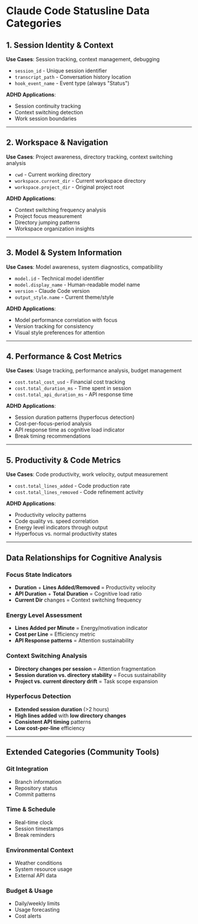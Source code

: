 # Claude Code Statusline Data Categories

## 1. Session Identity & Context
**Use Cases**: Session tracking, context management, debugging
- `session_id` - Unique session identifier
- `transcript_path` - Conversation history location
- `hook_event_name` - Event type (always "Status")

**ADHD Applications**:
- Session continuity tracking
- Context switching detection
- Work session boundaries

---

## 2. Workspace & Navigation
**Use Cases**: Project awareness, directory tracking, context switching analysis
- `cwd` - Current working directory
- `workspace.current_dir` - Current workspace directory
- `workspace.project_dir` - Original project root

**ADHD Applications**:
- Context switching frequency analysis
- Project focus measurement
- Directory jumping patterns
- Workspace organization insights

---

## 3. Model & System Information
**Use Cases**: Model awareness, system diagnostics, compatibility
- `model.id` - Technical model identifier
- `model.display_name` - Human-readable model name
- `version` - Claude Code version
- `output_style.name` - Current theme/style

**ADHD Applications**:
- Model performance correlation with focus
- Version tracking for consistency
- Visual style preferences for attention

---

## 4. Performance & Cost Metrics
**Use Cases**: Usage tracking, performance analysis, budget management
- `cost.total_cost_usd` - Financial cost tracking
- `cost.total_duration_ms` - Time spent in session
- `cost.total_api_duration_ms` - API response time

**ADHD Applications**:
- Session duration patterns (hyperfocus detection)
- Cost-per-focus-period analysis
- API response time as cognitive load indicator
- Break timing recommendations

---

## 5. Productivity & Code Metrics
**Use Cases**: Code productivity, work velocity, output measurement
- `cost.total_lines_added` - Code production rate
- `cost.total_lines_removed` - Code refinement activity

**ADHD Applications**:
- Productivity velocity patterns
- Code quality vs. speed correlation
- Energy level indicators through output
- Hyperfocus vs. normal productivity states

---

## Data Relationships for Cognitive Analysis

### Focus State Indicators
- **Duration** + **Lines Added/Removed** = Productivity velocity
- **API Duration** + **Total Duration** = Cognitive load ratio
- **Current Dir** changes = Context switching frequency

### Energy Level Assessment
- **Lines Added per Minute** = Energy/motivation indicator
- **Cost per Line** = Efficiency metric
- **API Response patterns** = Attention sustainability

### Context Switching Analysis
- **Directory changes per session** = Attention fragmentation
- **Session duration vs. directory stability** = Focus sustainability
- **Project vs. current directory drift** = Task scope expansion

### Hyperfocus Detection
- **Extended session duration** (>2 hours)
- **High lines added** with **low directory changes**
- **Consistent API timing** patterns
- **Low cost-per-line** efficiency

---

## Extended Categories (Community Tools)

### Git Integration
- Branch information
- Repository status
- Commit patterns

### Time & Schedule
- Real-time clock
- Session timestamps
- Break reminders

### Environmental Context
- Weather conditions
- System resource usage
- External API data

### Budget & Usage
- Daily/weekly limits
- Usage forecasting
- Cost alerts